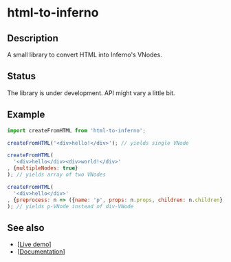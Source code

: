 # html-to-inferno

## Description
A small library to convert HTML into Inferno's VNodes.

## Status
The library is under development. API might vary a little bit.

## Example
```javascript
import createFromHTML from 'html-to-inferno';

createFromHTML('<div>hello!</div>'); // yields single VNode

createFromHTML(
  '<div>hello</div><div>world!</div>'
, {multipleNodes: true}
); // yields array of two VNodes

createFromHTML(
  '<div>hello</div>'
, {preprocess: n => ({name: 'p', props: n.props, children: n.children})
); // yields p-VNode instead of div-VNode
```

## See also
- [[Live demo](TODO)]
- [[Documentation](API.md)]

